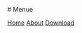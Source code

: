 <link href="markdown.css" rel="stylesheet"></link>
# Menue  

[Home](home.md)
[About](about.md)
[Download](download.md)
